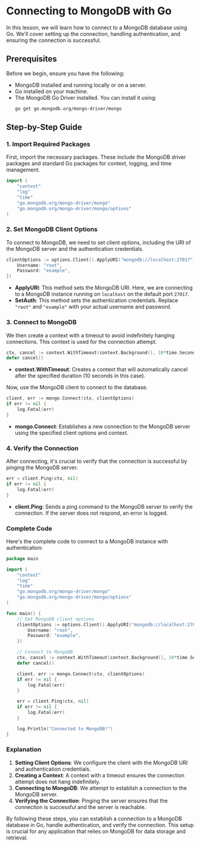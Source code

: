# Connecting to MongoDB with Go

In this lesson, we will learn how to connect to a MongoDB database using Go. We'll cover setting up the connection, handling authentication, and ensuring the connection is successful.

## Prerequisites

Before we begin, ensure you have the following:
- MongoDB installed and running locally or on a server.
- Go installed on your machine.
- The MongoDB Go Driver installed. You can install it using:
  ```sh
  go get go.mongodb.org/mongo-driver/mongo
  ```

## Step-by-Step Guide

### 1. Import Required Packages

First, import the necessary packages. These include the MongoDB driver packages and standard Go packages for context, logging, and time management.

```go
import (
    "context"
    "log"
    "time"
    "go.mongodb.org/mongo-driver/mongo"
    "go.mongodb.org/mongo-driver/mongo/options"
)
```

### 2. Set MongoDB Client Options

To connect to MongoDB, we need to set client options, including the URI of the MongoDB server and the authentication credentials.

```go
clientOptions := options.Client().ApplyURI("mongodb://localhost:27017").SetAuth(options.Credential{
    Username: "root",
    Password: "example",
})
```

- **ApplyURI**: This method sets the MongoDB URI. Here, we are connecting to a MongoDB instance running on `localhost` on the default port `27017`.
- **SetAuth**: This method sets the authentication credentials. Replace `"root"` and `"example"` with your actual username and password.

### 3. Connect to MongoDB

We then create a context with a timeout to avoid indefinitely hanging connections. This context is used for the connection attempt.

```go
ctx, cancel := context.WithTimeout(context.Background(), 10*time.Second)
defer cancel()
```

- **context.WithTimeout**: Creates a context that will automatically cancel after the specified duration (10 seconds in this case).

Now, use the MongoDB client to connect to the database.

```go
client, err := mongo.Connect(ctx, clientOptions)
if err != nil {
    log.Fatal(err)
}
```

- **mongo.Connect**: Establishes a new connection to the MongoDB server using the specified client options and context.

### 4. Verify the Connection

After connecting, it's crucial to verify that the connection is successful by pinging the MongoDB server.

```go
err = client.Ping(ctx, nil)
if err != nil {
    log.Fatal(err)
}
```

- **client.Ping**: Sends a ping command to the MongoDB server to verify the connection. If the server does not respond, an error is logged.

### Complete Code

Here's the complete code to connect to a MongoDB instance with authentication:

```go
package main

import (
    "context"
    "log"
    "time"
    "go.mongodb.org/mongo-driver/mongo"
    "go.mongodb.org/mongo-driver/mongo/options"
)

func main() {
    // Set MongoDB client options
    clientOptions := options.Client().ApplyURI("mongodb://localhost:27017").SetAuth(options.Credential{
        Username: "root",
        Password: "example",
    })

    // Connect to MongoDB
    ctx, cancel := context.WithTimeout(context.Background(), 10*time.Second)
    defer cancel()

    client, err := mongo.Connect(ctx, clientOptions)
    if err != nil {
        log.Fatal(err)
    }

    err = client.Ping(ctx, nil)
    if err != nil {
        log.Fatal(err)
    }

    log.Println("Connected to MongoDB!")
}
```

### Explanation

1. **Setting Client Options**: We configure the client with the MongoDB URI and authentication credentials.
2. **Creating a Context**: A context with a timeout ensures the connection attempt does not hang indefinitely.
3. **Connecting to MongoDB**: We attempt to establish a connection to the MongoDB server.
4. **Verifying the Connection**: Pinging the server ensures that the connection is successful and the server is reachable.

By following these steps, you can establish a connection to a MongoDB database in Go, handle authentication, and verify the connection. This setup is crucial for any application that relies on MongoDB for data storage and retrieval.